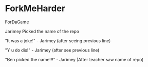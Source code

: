 # ForkMeHarder
ForDaGame

Jarimey Picked the name of the repo

"It was a joke!" - Jarimey (after seeing previous line)

"Y u do dis!" - Jarimey (after see previous line)

"Ben picked the name!!!" - Jarimey (After teacher saw name of repo)
